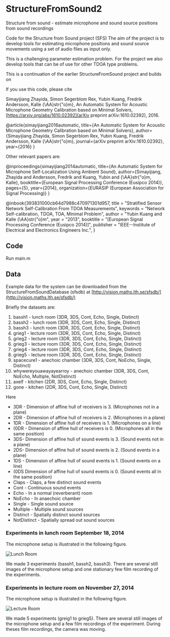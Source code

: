 # StructureFromSound2
Structure from sound - estimate microphone and sound source positions from sound recordings

Code for the Structure from Sound project (SFS)
The aim of the project is to develop tools for estimating microphone positions
and sound source movements using a set of audio files as input only.

This is a challenging parameter estimation problem. 
For the project we also develop tools that can be of use for other TDOA type
problems.

This is a continuation of the earlier StructureFromSound project
and builds on 

If you use this code, please cite

Simayijiang Zhayida, Simon Segerblom Rex, Yubin Kuang, Fredrik Andersson, Kalle {\AA}str{\"o}m}, 
An Automatic System for Acoustic Microphone Geometry Calibration based on Minimal Solvers, 
[https://arxiv.org/abs/1610.02392](arXiv preprint arXiv:1610.02392), 2016.

@article{simayijiang2016automatic,
  title={An Automatic System for Acoustic Microphone Geometry Calibration based on Minimal Solvers},
  author={Simayijiang Zhayida, Simon Segerblom Rex, Yubin Kuang, Fredrik Andersson, Kalle {\AA}str{\"o}m},
  journal={arXiv preprint arXiv:1610.02392},
  year={2016}
}

Other relevant papers are:

@inproceedings{simayijiang2014automatic,
  title={An Automatic System for Microphone Self-Localization Using Ambient Sound},
  author={Simayijiang, Zhayida and Andersson, Fredrik and Kuang, Yubin and {\AA}str{\"o}m, Kalle},
  booktitle={European Signal Processing Conference (Eusipco 2014)},
  pages={5},
  year={2014},
  organization={EURASIP (European Association for Signal Processing)}
}

@inbook{393831000cb64d7988c470971301d957,
  title     = "Stratified Sensor Network Self-Calibration From TDOA Measurements",
  keywords  = "Network Self-calibration, TDOA, TOA, Minimal Problem",
  author    = "Yubin Kuang and Kalle {\AA}str{\"o}m",
  year      = "2013",
  booktitle = "[European Signal Processing Conference (Eusipco 2014)]",
  publisher = "IEEE--Institute of Electrical and Electronics Engineers Inc.",
}

## Code

Run main.m 

## Data

Example data for the system can be downloaded from the
StructureFromSoundDatabase (sfsdb)
at [http://vision.maths.lth.se/sfsdb/](http://vision.maths.lth.se/sfsdb/)

Briefly the datasets are:

1.  bassh1 - lunch room (3DR, 3DS, Cont, Echo, Single, Distinct)
2.  bassh2 - lunch room (3DR, 3DS, Cont, Echo, Single, Distinct)
3.  bassh3 - lunch room (3DR, 3DS, Cont, Echo, Single, Distinct)
4.  grieg1 - lecture room (3DR, 3DS, Cont, Echo, Single, Distinct)
5.  grieg2 - lecture room (3DR, 3DS, Cont, Echo, Single, Distinct)
6.  grieg3 - lecture room (3DR, 3DS, Cont, Echo, Single, Distinct)
7.  grieg4 - lecture room (3DR, 3DS, Cont, Echo, Single, Distinct)
8.  grieg5 - lecture room (3DR, 3DS, Cont, Echo, Single, Distinct)
9.  spacecure1 - anechoic chamber (3DR, 3DS, Cont, NoEcho, Single, Distinct)
10. whywereyouawayayearroy - anechoic chamber (3DR, 3DS, Cont, NoEcho, Multiple, NotDistinct)
11. axelf - kitchen (2DR, 3DS, Cont, Echo, Single, Distinct)
12. gone - kitchen (2DR, 3DS, Cont, Echo, Single, Distinct)

Here
* 3DR - Dimension of affine hull of receivers is 3. (Microphones not in a plane)
* 2DR - Dimension of affine hull of receivers is 2. (Microphones in a plane)
* 1DR - Dimension of affine hull of receivers is 1. (Microphones on a line)
* (0DR - Dimension of affine hull of receivers is 0. (Microphones all in the same position)
* 3DS- Dimension of affine hull of sound events is 3. (Sound events not in a plane)
* 2DS- Dimension of affine hull of sound events is 2. (Sound events in a plane)
* 1DS - Dimension of affine hull of sound events is 1. (Sound events on a line)
* (0DS Dimension of affine hull of sound events is 0. (Sound events all in the same position)
* Claps - Claps, a few distinct sound events
* Cont - Continuous sound events
* Echo - In a normal (reverberant) room
* NoEcho - In anaechoic chamber
* Single - Single sound source
* Multiple - Multiple sound sources
* Distinct - Spatially distinct sound sources 
* NotDistinct - Spatially spread out sound sources

### Experiments in lunch room  September 18, 2014

The microphone setup is illustrated in the following figure. 

![Lunch Room](/tex/images/IMG_2283.JPG "Lunch Room")

We made 3 experiments (bassh1, bassh2, bassh3). There are several still 
images of the microphone setup and one stationary few film recording of the
experiments.

### Experiments in lecture room on November 27, 2014

The microphone setup is illustrated in the following figure. 

![Lecture Room](/tex/images/IMG_3442.JPG "Lecture Room")

We made 5 experiments (greig1 to grieg5). There are several still 
images of the microphone setup and a few film recordings of the
experiment. During theses film recordings, the camera was moving.

